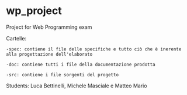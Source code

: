 # wp_project
Project for Web Programming exam

Cartelle:

	-spec: contiene il file delle specifiche e tutto ciò che è inerente alla progettazione dell'elaborato
	
	-doc: contiene tutti i file della documentazione prodotta
	
	-src: contiene i file sorgenti del progetto

Students: Luca Bettinelli, Michele Masciale e Matteo Mario
